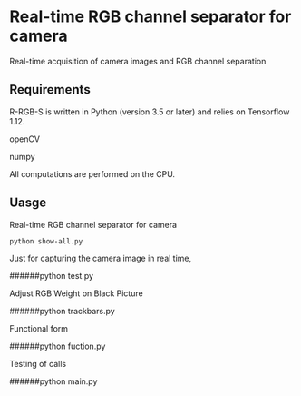 # Real-time RGB channel separator for camera

Real-time acquisition of camera images and RGB channel separation


## Requirements
R-RGB-S is written in Python (version 3.5 or later) and relies on Tensorflow 1.12.

openCV

numpy

All computations are performed on the CPU.

## Uasge
Real-time RGB channel separator for camera

```
python show-all.py
```

Just for capturing the camera image in real time,

######python test.py

Adjust RGB Weight on Black Picture

######python trackbars.py

Functional form

######python fuction.py

Testing of calls

######python main.py







